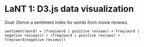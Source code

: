 # LaNT 1: D3.js data visualization

Goal: Derive a sentiment index for words from movie reviews.

```
sentiment(word) = (freq(word | positive reviews) + freq(word | negative reviews)) / (freq(word | positive reviews) + freq(word|negative reviews))
```
